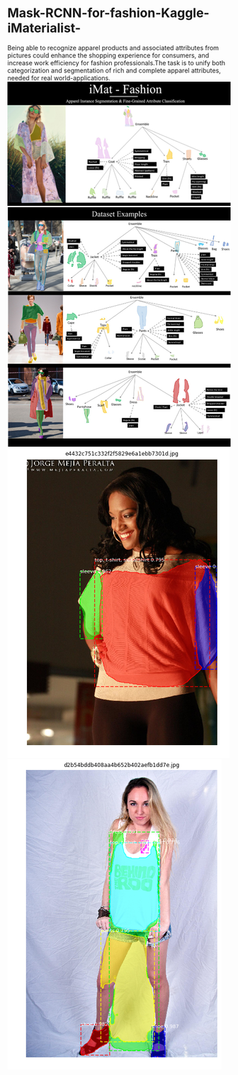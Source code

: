 # Mask-RCNN-for-fashion-Kaggle-iMaterialist-
Being able to recognize apparel products and associated attributes from pictures could enhance the shopping experience for consumers, and increase work efficiency for fashion professionals.The task is to unify both categorization and segmentation of rich and complete apparel attributes, needed for real world-applications.
![image1](fashion1.jpg)
![image2](fashion2.jpg)
![image3](fashion1.png)
![image4](fashion2.png)
